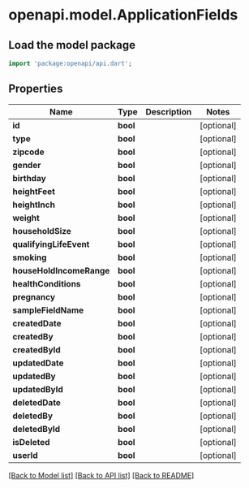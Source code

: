 # openapi.model.ApplicationFields

## Load the model package
```dart
import 'package:openapi/api.dart';
```

## Properties
Name | Type | Description | Notes
------------ | ------------- | ------------- | -------------
**id** | **bool** |  | [optional] 
**type** | **bool** |  | [optional] 
**zipcode** | **bool** |  | [optional] 
**gender** | **bool** |  | [optional] 
**birthday** | **bool** |  | [optional] 
**heightFeet** | **bool** |  | [optional] 
**heightInch** | **bool** |  | [optional] 
**weight** | **bool** |  | [optional] 
**householdSize** | **bool** |  | [optional] 
**qualifyingLifeEvent** | **bool** |  | [optional] 
**smoking** | **bool** |  | [optional] 
**houseHoldIncomeRange** | **bool** |  | [optional] 
**healthConditions** | **bool** |  | [optional] 
**pregnancy** | **bool** |  | [optional] 
**sampleFieldName** | **bool** |  | [optional] 
**createdDate** | **bool** |  | [optional] 
**createdBy** | **bool** |  | [optional] 
**createdById** | **bool** |  | [optional] 
**updatedDate** | **bool** |  | [optional] 
**updatedBy** | **bool** |  | [optional] 
**updatedById** | **bool** |  | [optional] 
**deletedDate** | **bool** |  | [optional] 
**deletedBy** | **bool** |  | [optional] 
**deletedById** | **bool** |  | [optional] 
**isDeleted** | **bool** |  | [optional] 
**userId** | **bool** |  | [optional] 

[[Back to Model list]](../README.md#documentation-for-models) [[Back to API list]](../README.md#documentation-for-api-endpoints) [[Back to README]](../README.md)


